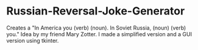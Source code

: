 # Russian-Reversal-Joke-Generator
Creates a "In America you (verb) (noun). In Soviet Russia, (noun) (verb) you." Idea by my friend Mary Zotter. I made a simplified version and a GUI version using tkinter.
